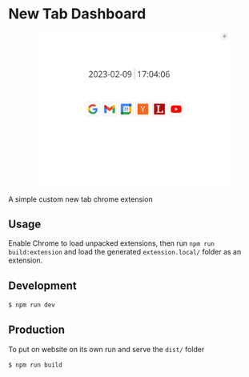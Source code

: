 # New Tab Dashboard

<p align="center">
<img src="https://github.com/aziis98/dashboard-2/raw/screenshots/screenshot-8584d66.png" width="75%" alt="screenshot-8584d66">
</p>

A simple custom new tab chrome extension

## Usage

Enable Chrome to load unpacked extensions, then run `npm run build:extension` and load the generated `extension.local/` folder as an extension.

## Development 

```bash shell
$ npm run dev
```

## Production 

To put on website on its own run and serve the `dist/` folder

```bash shell
$ npm run build
```
